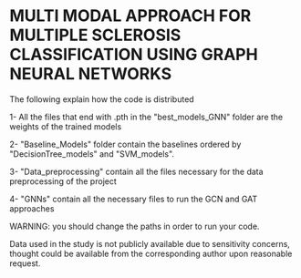 # MULTI MODAL APPROACH FOR MULTIPLE SCLEROSIS CLASSIFICATION USING GRAPH NEURAL NETWORKS

The following explain how the code is distributed 

1- All the files that end with .pth in the "best_models_GNN" folder are the weights of the trained models

2- "Baseline_Models" folder contain the baselines ordered by "DecisionTree_models" and "SVM_models".

3- "Data_preprocessing" contain all the files necessary for the data preprocessing of the project

4- "GNNs" contain all the necessary files to run the GCN and GAT approaches


WARNING: you should change the paths in order to run your code.

Data used in the study is not publicly available due to sensitivity concerns, thought could be available from
the corresponding author upon reasonable request.
